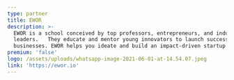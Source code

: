 ```yaml
---
type: partner
title: EWOR
description: >-
  EWOR is a school conceived by top professors, entrepreneurs, and industry
  leaders.   They educate and mentor young innovators to launch successful
  businesses. EWOR helps you ideate and build an impact-driven startup!
premium: 'false'
logo: /assets/uploads/whatsapp-image-2021-06-01-at-14.54.07.jpeg
link: 'https://ewor.io'
---
```


